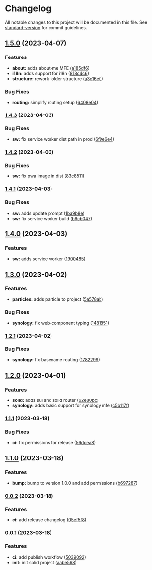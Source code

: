 # Changelog

All notable changes to this project will be documented in this file. See [standard-version](https://github.com/conventional-changelog/standard-version) for commit guidelines.

## [1.5.0](https://github.com/dvcol/dvcol.github.io/compare/v1.4.3...v1.5.0) (2023-04-07)


### Features

* **about:** adds about-me MFE ([a185df6](https://github.com/dvcol/dvcol.github.io/commit/a185df68821a897c9336a5c550f4efb715272e91))
* **i18n:** adds support for i18n ([818c4c6](https://github.com/dvcol/dvcol.github.io/commit/818c4c6b7a248e99a6c6da94f64292501aef47bc))
* **structure:** rework folder structure ([a3c16e0](https://github.com/dvcol/dvcol.github.io/commit/a3c16e0e89b80c98075f050379656fe9ea804d3e))


### Bug Fixes

* **routing:** simplify routing setup ([6408e04](https://github.com/dvcol/dvcol.github.io/commit/6408e0491c9fbeed862642916358770e6c412995))

### [1.4.3](https://github.com/dvcol/dvcol.github.io/compare/v1.4.2...v1.4.3) (2023-04-03)


### Bug Fixes

* **sw:** fix service worker dist path in prod ([6f9e6e4](https://github.com/dvcol/dvcol.github.io/commit/6f9e6e4d538ecf8b18c2d5cd9cee776708347325))

### [1.4.2](https://github.com/dvcol/dvcol.github.io/compare/v1.4.1...v1.4.2) (2023-04-03)


### Bug Fixes

* **sw:** fix pwa image in dist ([83c8511](https://github.com/dvcol/dvcol.github.io/commit/83c8511d100c9b0525cd231a892f37bf069566a0))

### [1.4.1](https://github.com/dvcol/dvcol.github.io/compare/v1.4.0...v1.4.1) (2023-04-03)


### Bug Fixes

* **sw:** adds update prompt ([1ba9b8e](https://github.com/dvcol/dvcol.github.io/commit/1ba9b8e65a8f46d891b5fc46e02b1007cb933ec8))
* **sw:** fix service worker build ([b6cb047](https://github.com/dvcol/dvcol.github.io/commit/b6cb0477f48922136da9e9af111cdcb84bc88a47))

## [1.4.0](https://github.com/dvcol/dvcol.github.io/compare/v1.3.0...v1.4.0) (2023-04-03)


### Features

* **sw:** adds service worker ([1900485](https://github.com/dvcol/dvcol.github.io/commit/190048599d8983fe3d755c7ae8d4f0029bce1c9d))

## [1.3.0](https://github.com/dvcol/dvcol.github.io/compare/v1.2.1...v1.3.0) (2023-04-02)


### Features

* **particles:** adds particle to project ([5a578ab](https://github.com/dvcol/dvcol.github.io/commit/5a578aba024a21be8aa9dac8cb363eaf7181701d))


### Bug Fixes

* **synology:** fix web-component typing ([1481851](https://github.com/dvcol/dvcol.github.io/commit/1481851edfe32dbcda89dc59b0c196e646b7f3c9))

### [1.2.1](https://github.com/dvcol/dvcol.github.io/compare/v1.2.0...v1.2.1) (2023-04-02)


### Bug Fixes

* **synology:** fix basename routing ([1782299](https://github.com/dvcol/dvcol.github.io/commit/178229970e2133569b0841ed3eb7e0cafd015b67))

## [1.2.0](https://github.com/dvcol/dvcol.github.io/compare/v1.1.1...v1.2.0) (2023-04-01)


### Features

* **solid:** adds sui and solid router ([62e80bc](https://github.com/dvcol/dvcol.github.io/commit/62e80bca3aee8767979f1ab36ca931bc25125527))
* **synology:** adds basic support for synology mfe ([c5b117f](https://github.com/dvcol/dvcol.github.io/commit/c5b117ffc32960e366ede15034b5442022068d88))

### [1.1.1](https://github.com/dvcol/dvcol.github.io/compare/v1.1.0...v1.1.1) (2023-03-18)


### Bug Fixes

* **ci:** fix permissions for release ([56dcea8](https://github.com/dvcol/dvcol.github.io/commit/56dcea85b471eaea2ca2ab884af1763325a1c078))

## [1.1.0](https://github.com/dvcol/dvcol.github.io/compare/v0.0.2...v1.1.0) (2023-03-18)


### Features

* **bump:** bump to version 1.0.0 and add permissions ([b697287](https://github.com/dvcol/dvcol.github.io/commit/b697287a0b718bf7569b9326589f10bd0d1e3629))

### [0.0.2](https://github.com/dvcol/dvcol.github.io/compare/v0.0.1...v0.0.2) (2023-03-18)


### Features

* **ci:** add release changelog ([05ef5f8](https://github.com/dvcol/dvcol.github.io/commit/05ef5f8db34ba89dcbc947940140d78c91aa67b9))

### 0.0.1 (2023-03-18)


### Features

* **ci:** add publish workflow ([5039092](https://github.com/dvcol/dvcol.github.io/commit/50390929017160ffb24d4ab85d463fa28d12f792))
* **init:** init solid project ([aabe568](https://github.com/dvcol/dvcol.github.io/commit/aabe56870f4ad1f4c6827cd1db86e972fe1719d6))
